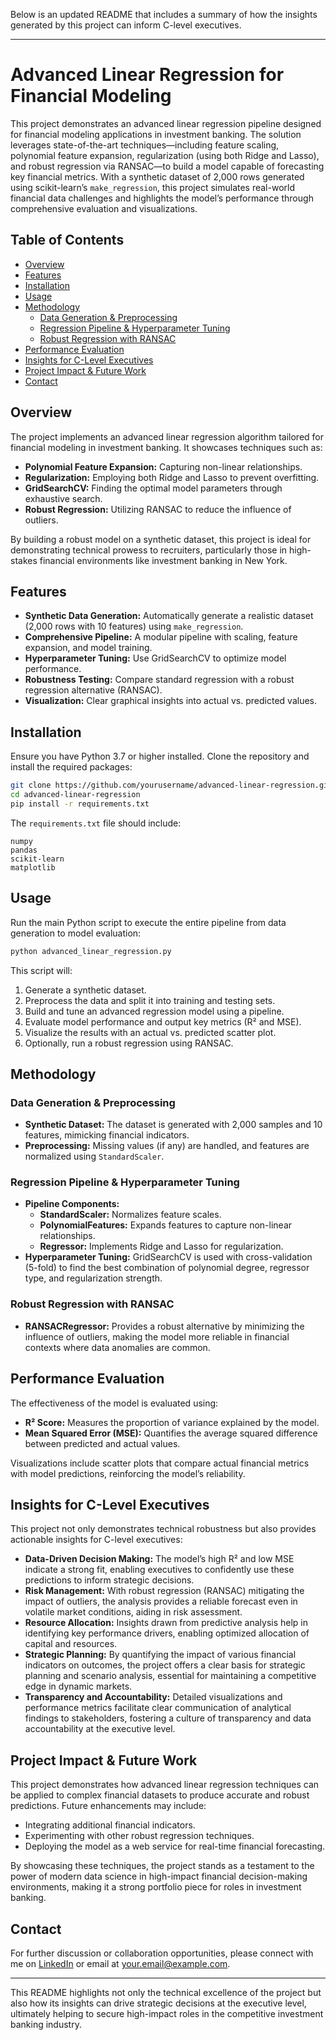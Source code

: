 Below is an updated README that includes a summary of how the insights generated by this project can inform C-level executives.

---

# Advanced Linear Regression for Financial Modeling

This project demonstrates an advanced linear regression pipeline designed for financial modeling applications in investment banking. The solution leverages state-of-the-art techniques—including feature scaling, polynomial feature expansion, regularization (using both Ridge and Lasso), and robust regression via RANSAC—to build a model capable of forecasting key financial metrics. With a synthetic dataset of 2,000 rows generated using scikit-learn’s `make_regression`, this project simulates real-world financial data challenges and highlights the model’s performance through comprehensive evaluation and visualizations.

## Table of Contents

- [Overview](#overview)
- [Features](#features)
- [Installation](#installation)
- [Usage](#usage)
- [Methodology](#methodology)
  - [Data Generation & Preprocessing](#data-generation--preprocessing)
  - [Regression Pipeline & Hyperparameter Tuning](#regression-pipeline--hyperparameter-tuning)
  - [Robust Regression with RANSAC](#robust-regression-with-ransac)
- [Performance Evaluation](#performance-evaluation)
- [Insights for C-Level Executives](#insights-for-c-level-executives)
- [Project Impact & Future Work](#project-impact--future-work)
- [Contact](#contact)

## Overview

The project implements an advanced linear regression algorithm tailored for financial modeling in investment banking. It showcases techniques such as:
- **Polynomial Feature Expansion:** Capturing non-linear relationships.
- **Regularization:** Employing both Ridge and Lasso to prevent overfitting.
- **GridSearchCV:** Finding the optimal model parameters through exhaustive search.
- **Robust Regression:** Utilizing RANSAC to reduce the influence of outliers.

By building a robust model on a synthetic dataset, this project is ideal for demonstrating technical prowess to recruiters, particularly those in high-stakes financial environments like investment banking in New York.

## Features

- **Synthetic Data Generation:** Automatically generate a realistic dataset (2,000 rows with 10 features) using `make_regression`.
- **Comprehensive Pipeline:** A modular pipeline with scaling, feature expansion, and model training.
- **Hyperparameter Tuning:** Use GridSearchCV to optimize model performance.
- **Robustness Testing:** Compare standard regression with a robust regression alternative (RANSAC).
- **Visualization:** Clear graphical insights into actual vs. predicted values.

## Installation

Ensure you have Python 3.7 or higher installed. Clone the repository and install the required packages:

```bash
git clone https://github.com/yourusername/advanced-linear-regression.git
cd advanced-linear-regression
pip install -r requirements.txt
```

The `requirements.txt` file should include:
```plaintext
numpy
pandas
scikit-learn
matplotlib
```

## Usage

Run the main Python script to execute the entire pipeline from data generation to model evaluation:

```bash
python advanced_linear_regression.py
```

This script will:
1. Generate a synthetic dataset.
2. Preprocess the data and split it into training and testing sets.
3. Build and tune an advanced regression model using a pipeline.
4. Evaluate model performance and output key metrics (R² and MSE).
5. Visualize the results with an actual vs. predicted scatter plot.
6. Optionally, run a robust regression using RANSAC.

## Methodology

### Data Generation & Preprocessing

- **Synthetic Dataset:** The dataset is generated with 2,000 samples and 10 features, mimicking financial indicators.
- **Preprocessing:** Missing values (if any) are handled, and features are normalized using `StandardScaler`.

### Regression Pipeline & Hyperparameter Tuning

- **Pipeline Components:**
  - **StandardScaler:** Normalizes feature scales.
  - **PolynomialFeatures:** Expands features to capture non-linear relationships.
  - **Regressor:** Implements Ridge and Lasso for regularization.
- **Hyperparameter Tuning:** GridSearchCV is used with cross-validation (5-fold) to find the best combination of polynomial degree, regressor type, and regularization strength.

### Robust Regression with RANSAC

- **RANSACRegressor:** Provides a robust alternative by minimizing the influence of outliers, making the model more reliable in financial contexts where data anomalies are common.

## Performance Evaluation

The effectiveness of the model is evaluated using:
- **R² Score:** Measures the proportion of variance explained by the model.
- **Mean Squared Error (MSE):** Quantifies the average squared difference between predicted and actual values.

Visualizations include scatter plots that compare actual financial metrics with model predictions, reinforcing the model’s reliability.

## Insights for C-Level Executives

This project not only demonstrates technical robustness but also provides actionable insights for C-level executives:

- **Data-Driven Decision Making:** The model’s high R² and low MSE indicate a strong fit, enabling executives to confidently use these predictions to inform strategic decisions.
- **Risk Management:** With robust regression (RANSAC) mitigating the impact of outliers, the analysis provides a reliable forecast even in volatile market conditions, aiding in risk assessment.
- **Resource Allocation:** Insights drawn from predictive analysis help in identifying key performance drivers, enabling optimized allocation of capital and resources.
- **Strategic Planning:** By quantifying the impact of various financial indicators on outcomes, the project offers a clear basis for strategic planning and scenario analysis, essential for maintaining a competitive edge in dynamic markets.
- **Transparency and Accountability:** Detailed visualizations and performance metrics facilitate clear communication of analytical findings to stakeholders, fostering a culture of transparency and data accountability at the executive level.

## Project Impact & Future Work

This project demonstrates how advanced linear regression techniques can be applied to complex financial datasets to produce accurate and robust predictions. Future enhancements may include:
- Integrating additional financial indicators.
- Experimenting with other robust regression techniques.
- Deploying the model as a web service for real-time financial forecasting.

By showcasing these techniques, the project stands as a testament to the power of modern data science in high-impact financial decision-making environments, making it a strong portfolio piece for roles in investment banking.

## Contact

For further discussion or collaboration opportunities, please connect with me on [LinkedIn](https://www.linkedin.com/in/yourprofile) or email at [your.email@example.com](mailto:your.email@example.com).

---

This README highlights not only the technical excellence of the project but also how its insights can drive strategic decisions at the executive level, ultimately helping to secure high-impact roles in the competitive investment banking industry.
